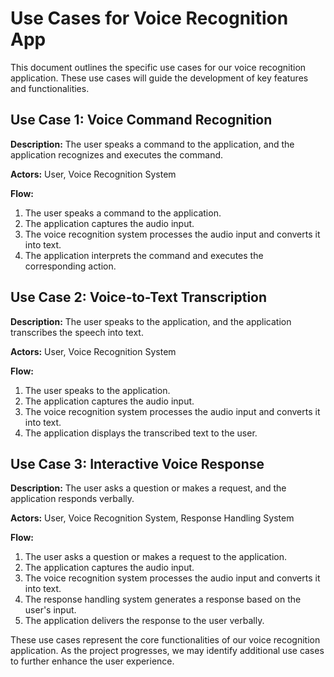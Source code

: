 # Use Cases for Voice Recognition App

This document outlines the specific use cases for our voice recognition application. These use cases will guide the development of key features and functionalities.

## Use Case 1: Voice Command Recognition

**Description:** The user speaks a command to the application, and the application recognizes and executes the command.

**Actors:** User, Voice Recognition System

**Flow:**
1. The user speaks a command to the application.
2. The application captures the audio input.
3. The voice recognition system processes the audio input and converts it into text.
4. The application interprets the command and executes the corresponding action.

## Use Case 2: Voice-to-Text Transcription

**Description:** The user speaks to the application, and the application transcribes the speech into text.

**Actors:** User, Voice Recognition System

**Flow:**
1. The user speaks to the application.
2. The application captures the audio input.
3. The voice recognition system processes the audio input and converts it into text.
4. The application displays the transcribed text to the user.

## Use Case 3: Interactive Voice Response

**Description:** The user asks a question or makes a request, and the application responds verbally.

**Actors:** User, Voice Recognition System, Response Handling System

**Flow:**
1. The user asks a question or makes a request to the application.
2. The application captures the audio input.
3. The voice recognition system processes the audio input and converts it into text.
4. The response handling system generates a response based on the user's input.
5. The application delivers the response to the user verbally.

These use cases represent the core functionalities of our voice recognition application. As the project progresses, we may identify additional use cases to further enhance the user experience.
